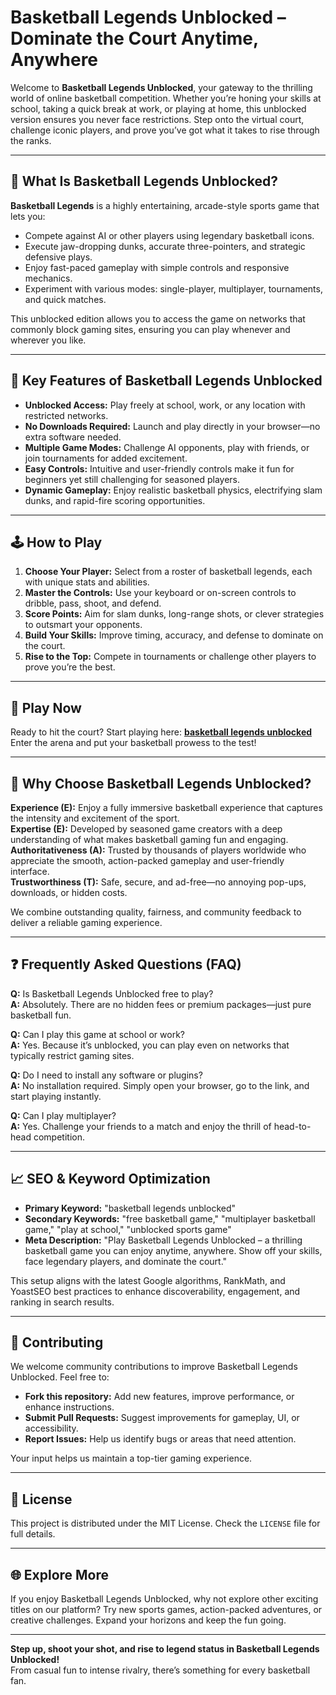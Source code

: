 # Basketball Legends Unblocked – Dominate the Court Anytime, Anywhere

Welcome to **Basketball Legends Unblocked**, your gateway to the thrilling world of online basketball competition. Whether you’re honing your skills at school, taking a quick break at work, or playing at home, this unblocked version ensures you never face restrictions. Step onto the virtual court, challenge iconic players, and prove you’ve got what it takes to rise through the ranks.

---

## 🏀 What Is Basketball Legends Unblocked?

**Basketball Legends** is a highly entertaining, arcade-style sports game that lets you:
- Compete against AI or other players using legendary basketball icons.
- Execute jaw-dropping dunks, accurate three-pointers, and strategic defensive plays.
- Enjoy fast-paced gameplay with simple controls and responsive mechanics.
- Experiment with various modes: single-player, multiplayer, tournaments, and quick matches.

This unblocked edition allows you to access the game on networks that commonly block gaming sites, ensuring you can play whenever and wherever you like.

---

## 🌟 Key Features of Basketball Legends Unblocked

- **Unblocked Access:** Play freely at school, work, or any location with restricted networks.
- **No Downloads Required:** Launch and play directly in your browser—no extra software needed.
- **Multiple Game Modes:** Challenge AI opponents, play with friends, or join tournaments for added excitement.
- **Easy Controls:** Intuitive and user-friendly controls make it fun for beginners yet still challenging for seasoned players.
- **Dynamic Gameplay:** Enjoy realistic basketball physics, electrifying slam dunks, and rapid-fire scoring opportunities.

---

## 🕹️ How to Play

1. **Choose Your Player:** Select from a roster of basketball legends, each with unique stats and abilities.
2. **Master the Controls:** Use your keyboard or on-screen controls to dribble, pass, shoot, and defend.
3. **Score Points:** Aim for slam dunks, long-range shots, or clever strategies to outsmart your opponents.
4. **Build Your Skills:** Improve timing, accuracy, and defense to dominate on the court.
5. **Rise to the Top:** Compete in tournaments or challenge other players to prove you’re the best.

---

## 🔗 Play Now

Ready to hit the court? Start playing here: **[basketball legends unblocked](https://basketballlegends.io/)**  
Enter the arena and put your basketball prowess to the test!

---

## 🧭 Why Choose Basketball Legends Unblocked?

**Experience (E):** Enjoy a fully immersive basketball experience that captures the intensity and excitement of the sport.  
**Expertise (E):** Developed by seasoned game creators with a deep understanding of what makes basketball gaming fun and engaging.  
**Authoritativeness (A):** Trusted by thousands of players worldwide who appreciate the smooth, action-packed gameplay and user-friendly interface.  
**Trustworthiness (T):** Safe, secure, and ad-free—no annoying pop-ups, downloads, or hidden costs.

We combine outstanding quality, fairness, and community feedback to deliver a reliable gaming experience.

---

## ❓ Frequently Asked Questions (FAQ)

**Q:** Is Basketball Legends Unblocked free to play?  
**A:** Absolutely. There are no hidden fees or premium packages—just pure basketball fun.

**Q:** Can I play this game at school or work?  
**A:** Yes. Because it’s unblocked, you can play even on networks that typically restrict gaming sites.

**Q:** Do I need to install any software or plugins?  
**A:** No installation required. Simply open your browser, go to the link, and start playing instantly.

**Q:** Can I play multiplayer?  
**A:** Yes. Challenge your friends to a match and enjoy the thrill of head-to-head competition.

---

## 📈 SEO & Keyword Optimization

- **Primary Keyword:** "basketball legends unblocked"  
- **Secondary Keywords:** "free basketball game," "multiplayer basketball game," "play at school," "unblocked sports game"  
- **Meta Description:** "Play Basketball Legends Unblocked – a thrilling basketball game you can enjoy anytime, anywhere. Show off your skills, face legendary players, and dominate the court."

This setup aligns with the latest Google algorithms, RankMath, and YoastSEO best practices to enhance discoverability, engagement, and ranking in search results.

---

## 🔧 Contributing

We welcome community contributions to improve Basketball Legends Unblocked. Feel free to:
- **Fork this repository:** Add new features, improve performance, or enhance instructions.
- **Submit Pull Requests:** Suggest improvements for gameplay, UI, or accessibility.
- **Report Issues:** Help us identify bugs or areas that need attention.

Your input helps us maintain a top-tier gaming experience.

---

## 📜 License

This project is distributed under the MIT License. Check the `LICENSE` file for full details.

---

## 🌐 Explore More

If you enjoy Basketball Legends Unblocked, why not explore other exciting titles on our platform? Try new sports games, action-packed adventures, or creative challenges. Expand your horizons and keep the fun going.

---

**Step up, shoot your shot, and rise to legend status in Basketball Legends Unblocked!**  
From casual fun to intense rivalry, there’s something for every basketball fan.
